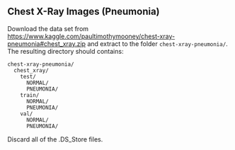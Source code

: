 ## Chest X-Ray Images (Pneumonia)
Download the data set from https://www.kaggle.com/paultimothymooney/chest-xray-pneumonia#chest_xray.zip and extract to the folder ```chest-xray-pneumonia/```. The resulting directory should contains:
```
chest-xray-pneumonia/
  chest_xray/
    test/
      NORMAL/
      PNEUMONIA/
    train/
      NORMAL/
      PNEUMONIA/
    val/
      NORMAL/
      PNEUMONIA/
```
Discard all of the .DS_Store files.
